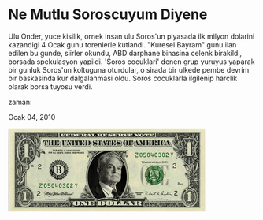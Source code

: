 # Ne Mutlu Soroscuyum Diyene
Ulu Onder, yuce kisilik, ornek insan ulu Soros'un piyasada ilk milyon dolarini kazandigi 4 Ocak gunu torenlerle kutlandi. "Kuresel Bayram" gunu ilan edilen bu gunde, siirler okundu, ABD darphane binasina celenk birakildi, borsada spekulasyon yapildi. 'Soros cocuklari' denen grup yuruyus yaparak bir gunluk Soros'un koltuguna oturdular, o sirada bir ulkede pembe devrim bir baskasinda kur dalgalanmasi oldu. Soros cocuklarla ilgilenip harclik olarak borsa tuyosu verdi.







zaman:

Ocak 04, 2010










![](money_usd1_10112005390_final.png)
